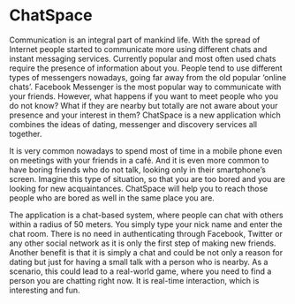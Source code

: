 # ChatSpace
<p>Communication is an integral part of mankind life. With the spread of Internet people started to communicate more using different chats and instant messaging services. Currently popular and most often used chats require the presence of information about you. People tend to use different types of messengers nowadays, going far away from the old popular ‘online chats’. Facebook Messenger is the most popular way to communicate with your friends. However, what happens if you want to meet people who you do not know? What if they are nearby but totally are not aware about your presence and your interest in them? ChatSpace is a new application which combines the ideas of dating, messenger and discovery services all together.</p>
<p>It is very common nowadays to spend most of time in a mobile phone even on meetings with your friends in a café. And it is even more common to have boring friends who do not talk, looking only in their smartphone’s screen. Imagine this type of situation, so that you are too bored and you are looking for new acquaintances. ChatSpace will help you to reach those people who are bored as well in the same place you are.</p>
<p>The application is a chat-based system, where people can chat with others within a radius of 50 meters. You simply type your nick name and enter the chat room. There is no need in authenticating through Facebook, Twitter or any other social network as it is only the first step of making new friends. Another benefit is that it is simply a chat and could be not only a reason for dating but just for having a small talk with a person who is nearby. As a scenario, this could lead to a real-world game, where you need to find a person you are chatting right now. It is real-time interaction, which is interesting and fun.</p>
